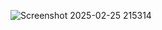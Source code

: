 ![Screenshot 2025-02-25 215314](https://github.com/user-attachments/assets/c1f7eb1a-2779-425d-9636-2563f6112d86)
